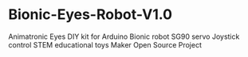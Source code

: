# Bionic-Eyes-Robot-V1.0
Animatronic Eyes DIY kit for Arduino Bionic robot SG90 servo Joystick control STEM educational toys Maker Open Source Project
